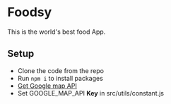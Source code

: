 # Foodsy
This is the world's best food App.

## Setup
- Clone the code from the repo
- Run `npm i` to install packages
- [Get Google map API](https://cloud.google.com/maps-platform/?utm_source=google&utm_medium=cpc&utm_campaign=FY18-Q2-global-demandgen-paidsearchonnetworkhouseads-cs-maps_contactsal_saf&utm_content=text-ad-none-none-DEV_c-CRE_267279890589-ADGP_Hybrid+%7C+AW+SEM+%7C+BKWS+~+%5B1:1%5D+%7C+MY+%7C+EN+%7C+BK+%7C+BMM+%7C+Google+Maps+Api-KWID_43700023935109409-kwd-299558370606-userloc_9066590&utm_term=KW_%2Bgoogle%20%2Bmaps%20%2Bapi-ST_%2Bgoogle+%2Bmaps+%2Bapi&gclid=CjwKCAiA4OvhBRAjEiwAU2FoJbplI1GGgsYIKGUKsm4a4bGjTbkfPaB-_9FFyqqifvaKGy1b9ZaarhoCp-sQAvD_BwE)
- Set GOOGLE_MAP_API **Key** in src/utils/constant.js

